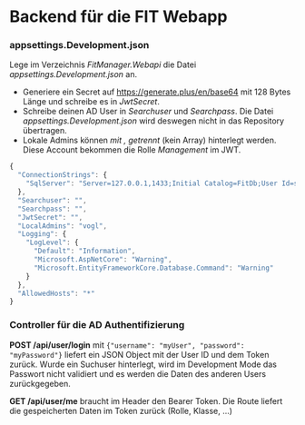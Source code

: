 # Backend für die FIT Webapp


### appsettings.Development.json

Lege im Verzeichnis *FitManager.Webapi* die Datei *appsettings.Development.json* an.

- Generiere ein Secret auf https://generate.plus/en/base64 mit 128 Bytes Länge und schreibe es in *JwtSecret*.
- Schreibe deinen AD User in *Searchuser* und *Searchpass*. Die Datei *appsettings.Development.json*
  wird deswegen nicht in das Repository übertragen.
- Lokale Admins können *mit , getrennt* (kein Array) hinterlegt werden. Diese Account bekommen die
  Rolle *Management* im JWT.

```javascript
{
  "ConnectionStrings": {
    "SqlServer": "Server=127.0.0.1,1433;Initial Catalog=FitDb;User Id=sa;Password=SqlServer2019"
  },
  "Searchuser": "",
  "Searchpass": "",
  "JwtSecret": "",
  "LocalAdmins": "vogl",
  "Logging": {
    "LogLevel": {
      "Default": "Information",
      "Microsoft.AspNetCore": "Warning",
      "Microsoft.EntityFrameworkCore.Database.Command": "Warning"
    }
  },
  "AllowedHosts": "*"
}
```

### Controller für die AD Authentifizierung

**POST /api/user/login** mit `{"username": "myUser", "password": "myPassword"}` liefert ein JSON
Object mit der User ID und dem Token zurück. Wurde ein Suchuser hinterlegt, wird im Development
Mode das Passwort nicht validiert und es werden die Daten des anderen Users zurückgegeben.

**GET /api/user/me** braucht im Header den Bearer Token. Die Route liefert die gespeicherten
Daten im Token zurück (Rolle, Klasse, ...)
